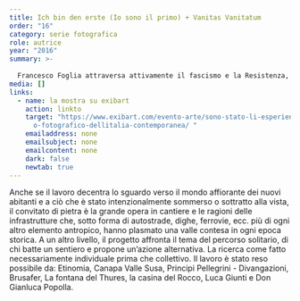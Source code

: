 ```yaml
---
title: Ich bin den erste (Io sono il primo) + Vanitas Vanitatum
order: "16"
category: serie fotografica
role: autrice
year: "2016"
summary: >-
  
  Francesco Foglia attraversa attivamente il fascismo e la Resistenza, sopravvive a due campi di sterminio e opera in due continenti. La sua storia, straordinaria per intensità e contraddizioni, affonda le radici, insieme a molte altre, nell’Ospizio del Moncenisio, fondato da Ludovico il Pio nell’anno 814, poi raso al suolo e sommerso dalle acque del lago artificiale della diga nel 1969. Esempio paradigmatico di pulizia culturale, di cancellazione di un luogo.
media: []
links:
  - name: la mostra su exibart
    action: linkto
    target: "https://www.exibart.com/evento-arte/sono-stato-li-esperienze-di-riliev\
      o-fotografico-dellitalia-contemporanea/ "
    emailaddress: none
    emailsubject: none
    emailcontent: none
    dark: false
    newtab: true
---
```

Anche se il lavoro decentra lo sguardo verso il mondo affiorante dei nuovi abitanti e a ciò che è stato intenzionalmente sommerso o sottratto alla vista, il convitato di pietra è la grande opera in cantiere e le ragioni delle infrastrutture che, sotto forma di autostrade, dighe, ferrovie, ecc. più di ogni altro elemento antropico, hanno plasmato una valle contesa in ogni epoca storica. A un altro livello, il progetto affronta il tema del percorso solitario, di chi batte un sentiero e propone un’azione alternativa. La ricerca come fatto necessariamente individuale prima che collettivo. Il lavoro è stato reso possibile da: Etinomia, Canapa Valle Susa, Principi Pellegrini - Divangazioni, Brusafer, La fontana del Thures, la casina del Rocco, Luca Giunti e Don Gianluca Popolla.
